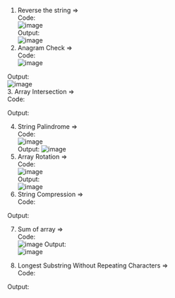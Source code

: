1. Reverse the string => <br>
Code:<br>
![image](https://github.com/Aadarsh-Raj/freecodeCamp-js/assets/74525154/64436e84-9360-48fa-9539-9e092eae7f77)<br>
Output:<br>
![image](https://github.com/Aadarsh-Raj/freecodeCamp-js/assets/74525154/2f2569bc-b815-4542-8bf5-87af50b119a4)<br>
2. Anagram Check => <br>
Code:<br>
![image](https://github.com/Aadarsh-Raj/freecodeCamp-js/assets/74525154/98f5579c-844d-4ce4-ac58-8d3a3cd00fae)<br>

Output:<br>
![image](https://github.com/Aadarsh-Raj/freecodeCamp-js/assets/74525154/93f35c11-0b39-4fa9-a343-2f92fd43639e)<br>
3. Array Intersection => <br>
Code:<br>

Output:<br>

4. String Palindrome => <br>
Code:<br>
![image](https://github.com/Aadarsh-Raj/freecodeCamp-js/assets/74525154/9a4cc3fe-cba9-4632-8933-d58adef0e5ad)<br>
Output:
![image](https://github.com/Aadarsh-Raj/freecodeCamp-js/assets/74525154/8f44223d-576e-4bb1-b7c2-4d833fde7638)<br>
5. Array Rotation => <br>
Code:<br>
![image](https://github.com/Aadarsh-Raj/freecodeCamp-js/assets/74525154/e2921d82-5b50-4e0a-87a3-a44b93e761cc)<br>
Output:<br>
![image](https://github.com/Aadarsh-Raj/freecodeCamp-js/assets/74525154/8c68ea19-07d4-4a82-ba7b-8102bebcd146)<br>
6. String Compression => <br>
Code:<br>

Output:<br>

7. Sum of array => <br>
Code:<br>
![image](https://github.com/Aadarsh-Raj/freecodeCamp-js/assets/74525154/69b70670-f4d3-4bda-8207-60ad11c8a699)
Output:<br>
![image](https://github.com/Aadarsh-Raj/freecodeCamp-js/assets/74525154/1f26395e-d05f-4a1a-8d28-09c6009d36e7)<br>

8. Longest Substring Without Repeating Characters => <br>
Code:<br>

Output:<br>
